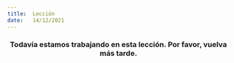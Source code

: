 ```yaml
---
title:  Lección
date:   14/12/2021
---
```


### <center>Todavía estamos trabajando en esta lección. Por favor, vuelva más tarde.</center>